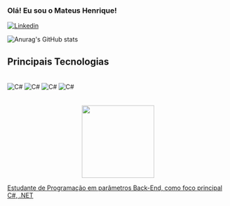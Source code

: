 ### Olá! Eu sou o Mateus Henrique! 

[![Linkedin](https://img.shields.io/badge/LinkedIn-0077B5?style=for-the-badge&logo=linkedin&logoColor=white)](https://www.linkedin.com/in/mateus-henrique-0b9911242/)

![Anurag's GitHub stats](https://github-readme-stats.vercel.app/api?username=Code00MH&show_icons=true&theme=onedark)

## Principais Tecnologias

<div style="display: inline_block"><br/>
    <img align="center" alt="C#" src="https://img.shields.io/badge/C%23-239120?style=for-the-badge&logo=c-sharp&logoColor=white" />
    <img align="center" alt="C#" src="https://img.shields.io/badge/.NET-5C2D91?style=for-the-badge&logo=.net&logoColor=white" />
    <img align="center" alt="C#" src="https://img.shields.io/badge/docker-257bd6?style=for-the-badge&logo=docker&logoColor=white" />
    <img align="center" alt="C#" src="https://img.shields.io/badge/-SQL-000?&logo=MySQL&logoColor=4479A1" />
</div><br/>
<div align="center">
  <a href="https://github.com/Code00MH">
      <br/>
    <img height="165px" src="https://github-readme-stats.vercel.app/api/wakatime?username=Code00MH"
  </a>
</div>

Estudante de Programação em parâmetros Back-End, como foco principal C#, .NET


